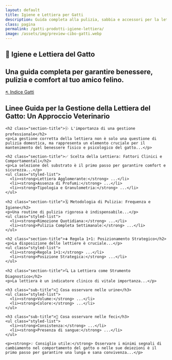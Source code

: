 ```yaml
---
layout: default
title: Igiene e Lettiera per Gatti
description: Guida completa alla pulizia, sabbia e accessori per la lettiera del tuo gatto.
class: pagina
permalink: /gatti-prodotti-igiene-lettiera/
image: /assets/img/preview-cibo-gatti.webp
---
```


<main class="layout-wrapper">

  <!-- 📝 INTRODUZIONE -->
  <section class="intro">
    <h1 class="main-title-centered">🧼 Igiene e Lettiera del Gatto</h1>
    <h2 class="small-title">
      Una guida completa per garantire benessere, pulizia e comfort al tuo amico felino.
    </h2>
    <div class="btn-wrapper-outside">
      <a href="/index-tutto-gatti/" class="btn-indice" aria-label="Vai all’indice gatti">
        ↖️ Indice Gatti
      </a>
    </div>
  </section>

  <!-- 📚 CONTENUTO -->
  <section class="text-block">
    <h1 class="main-title">Linee Guida per la Gestione della Lettiera del Gatto: Un Approccio Veterinario</h1>

    <h2 class="section-title">🩺 L'importanza di una gestione professionale</h2>
    <p>La gestione corretta della lettiera non è solo una questione di pulizia domestica, ma rappresenta un elemento cruciale per il mantenimento del benessere fisico e psicologico del gatto...</p>

    <h2 class="section-title">✅ Scelta della Lettiera: Fattori Clinici e Comportamentali</h2>
    <p>La selezione del substrato è il primo passo per garantire comfort e sicurezza...</p>
    <ul class="styled-list">
      <li><strong>Lettiera Agglomerante:</strong> ...</li>
      <li><strong>Assenza di Profumi:</strong> ...</li>
      <li><strong>Tipologia e Granulometria:</strong> ...</li>
    </ul>

    <h2 class="section-title">🗓️ Metodologia di Pulizia: Frequenza e Igiene</h2>
    <p>Una routine di pulizia rigorosa è indispensabile...</p>
    <ul class="styled-list">
      <li><strong>Rimozione Quotidiana:</strong> ...</li>
      <li><strong>Pulizia Completa Settimanale:</strong> ...</li>
    </ul>

    <h2 class="section-title">➕ Regola 1+1: Posizionamento Strategico</h2>
    <p>La disposizione delle lettiere è cruciale...</p>
    <ul class="styled-list">
      <li><strong>Regola 1+1:</strong> ...</li>
      <li><strong>Posizione Strategica:</strong> ...</li>
    </ul>

    <h2 class="section-title">🔍 La Lettiera come Strumento Diagnostico</h2>
    <p>La lettiera è un indicatore clinico di vitale importanza...</p>

    <h3 class="sub-title">🔬 Cosa osservare nelle urine</h3>
    <ul class="styled-list">
      <li><strong>Volume:</strong> ...</li>
      <li><strong>Colore:</strong> ...</li>
    </ul>

    <h3 class="sub-title">💩 Cosa osservare nelle feci</h3>
    <ul class="styled-list">
      <li><strong>Consistenza:</strong> ...</li>
      <li><strong>Presenza di sangue:</strong> ...</li>
    </ul>

    <p><strong>💡 Consiglio utile:</strong> Osservare i minimi segnali di cambiamento nel comportamento del gatto o nelle sue deiezioni è il primo passo per garantire una lunga e sana convivenza...</p>
  </section>

</main>
